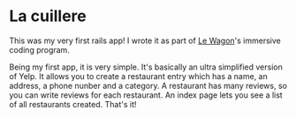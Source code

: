 # La cuillere

This was my very first rails app! I wrote it as part of [Le Wagon](http://www.lewagon.com)'s immersive coding program.

Being my first app, it is very simple. It's basically an ultra simplified version of Yelp. It allows you to create a restaurant entry which has a name, an address, a phone nunber and a category. A restaurant has many reviews, so you can write reviews for each restaurant. An index page lets you see a list of all restaurants created. That's it!
